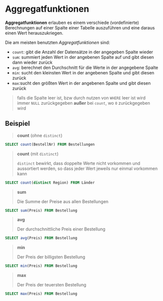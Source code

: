 # Aggregatfunktionen

**Aggregatfunktionen** erlauben es einem verschiede (vordefinierte) Berechnungen auf einer Spalte einer Tabelle auszuführen und eine daraus einen Wert herauszukriegen.

Die am meisten benutzten *Aggregatfunktionen* sind:
- `count`: gibt die Anzahl der Datensätze in der angegeben Spalte wieder
- `sum`: summiert jeden Wert in der angebenen Spalte auf und gibt diesen dann wieder zurück
- `avg`: berechnet den Durchschnitt für die Werte in der angegebene Spalte
- `min`: sucht den kleinsten Wert in der angebenen Spalte und gibt diesen zurück
- `max`:sucht den größten Wert in der angebenen Spalte und gibt diesen zurück

> falls die Spalte leer ist, bzw durch nutzen von `WHERE` leer ist wird immer `NULL` zurückgegeben **außer** bei `count`, wo `0` zurückgegeben wird

## Beispiel

> **count** (ohne `distinct`)

```sql
SELECT count(BestellNr) FROM Bestellungen
```

> **count** (mit `distinct`)
>
> `distinct` bewirkt, dass doppelte Werte nicht vorkommen und aussortiert werden, so dass jeder Wert jeweils nur einmal vorkommen kann

```sql
SELECT count(distinct Region) FROM Länder
```

> **sum**
>
> Die Summe der Preise aus allen Bestellungen

```sql
SELECT sum(Preis) FROM Bestellung
```



> **avg**
>
> Der durchschnittliche Preis einer Bestellung

```sql
SELECT avg(Preis) FROM Bestellung
```



> **min**
>
> Der Preis der billigsten Bestellung

```sql
SELECT min(Preis) FROM Bestellung
```



> **max**
>
> Der Preis der teuersten Bestellung

```sql
SELECT max(Preis) FROM Bestellung
```
